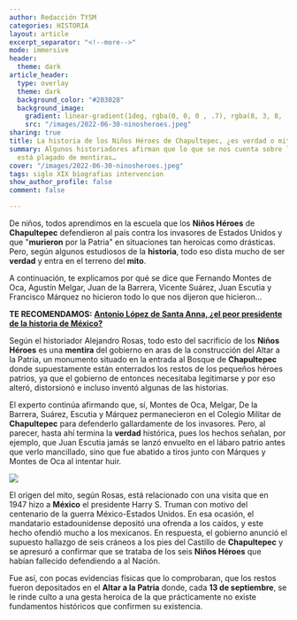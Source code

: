 ```yaml
---
author: Redacción TYSM
categories: HISTORIA
layout: article
excerpt_separator: "<!--more-->"
mode: immersive
header:
  theme: dark
article_header:
  type: overlay
  theme: dark
  background_color: "#203028"
  background_image:
    gradient: linear-gradient(1deg, rgba(0, 0, 0 , .7), rgba(8, 3, 8, .9))
    src: "/images/2022-06-30-ninosheroes.jpeg"
sharing: true
title: La historia de los Niños Héroes de Chapultepec, ¿es verdad o mito?
summary: Algunos historiadores afirman que lo que se nos cuenta sobre los Niños Héroes
  está plagado de mentiras…
cover: "/images/2022-06-30-ninosheroes.jpeg"
tags: siglo XIX biografias intervencion
show_author_profile: false
comment: false

---
```

De niños, todos aprendimos en la escuela que los **Niños Héroes** de **Chapultepec** defendieron al país contra los invasores de Estados Unidos y que "**murieron** por la Patria" en situaciones tan heroicas como drásticas. Pero, según algunos estudiosos de la **historia**, todo eso dista mucho de ser **verdad** y entra en el terreno del **mito**.

A continuación, te explicamos por qué se dice que Fernando Montes de Oca, Agustín Melgar, Juan de la Barrera, Vicente Suárez, Juan Escutia y Francisco Márquez no hicieron todo lo que nos dijeron que hicieron…

**TE RECOMENDAMOS:** [**Antonio López de Santa Anna, ¿el peor presidente de la historia de México?**](https://blog.tonoysumariachi.com/historia/2022/11/11/antonio-lopez-de-santa-anna-el-peor-presidente-de-la-historia-de-mexico.html)

Según el historiador Alejandro Rosas, todo esto del sacrificio de los **Niños Héroes** es una **mentira** del gobierno en aras de la construcción del Altar a la Patria, un monumento situado en la entrada al Bosque de **Chapultepec** donde supuestamente están enterrados los restos de los pequeños héroes patrios, ya que el gobierno de entonces necesitaba legitimarse y por eso alteró, distorsionó e incluso inventó algunas de las historias.

El experto continúa afirmando que, sí, Montes de Oca, Melgar, De la Barrera, Suárez, Escutia y Márquez permanecieron en el Colegio Militar de **Chapultepec** para defenderlo gallardamente de los invasores. Pero, al parecer, hasta ahí termina la **verdad** histórica, pues los hechos señalan, por ejemplo, que Juan Escutia jamás se lanzó envuelto en el lábaro patrio antes que verlo mancillado, sino que fue abatido a tiros junto con Márques y Montes de Oca al intentar huir.

![](https://upload.wikimedia.org/wikipedia/commons/thumb/0/02/168_Aniversario_de_la_Gesta_Heroica_de_los_Ni%C3%B1os_H%C3%A9roes_de_Chapultepec._%2820773542054%29.jpg/1024px-168_Aniversario_de_la_Gesta_Heroica_de_los_Ni%C3%B1os_H%C3%A9roes_de_Chapultepec._%2820773542054%29.jpg)

El origen del mito, según Rosas, está relacionado con una visita que en 1947 hizo a **México** el presidente Harry S. Truman con motivo del centenario de la guerra México-Estados Unidos. En esa ocasión, el mandatario estadounidense depositó una ofrenda a los caídos, y este hecho ofendió mucho a los mexicanos. En respuesta, el gobierno anunció el supuesto hallazgo de seis cráneos a los pies del Castillo de **Chapultepec** y se apresuró a confirmar que se trataba de los seis **Niños Héroes** que habían fallecido defendiendo a al Nación.

Fue así, con pocas evidencias físicas que lo comprobaran, que los restos fueron depositados en el **Altar a la Patria** donde, cada **13 de septiembre**, se le rinde culto a una gesta heroica de la que prácticamente no existe fundamentos históricos que confirmen su existencia.